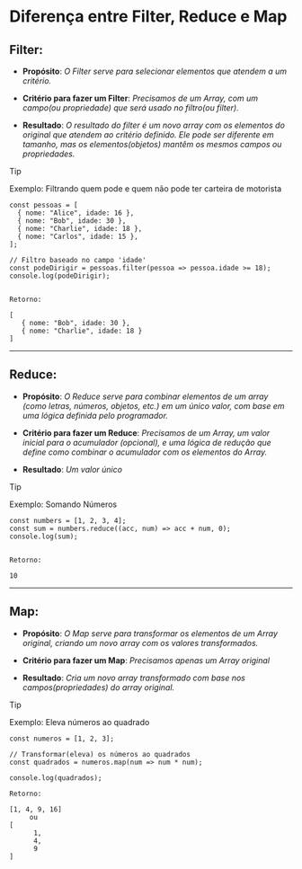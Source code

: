 # Diferença entre Filter, Reduce e Map

## **Filter:**

- **Propósito**: _O Filter serve para selecionar elementos que atendem a um critério._

- **Critério para fazer um Filter**: _Precisamos de um Array, com um campo(ou propriedade) que será usado no filtro(ou filter)._

- **Resultado**: _O resultado do filter é um novo array com os elementos do original que atendem ao critério definido. Ele pode ser diferente em tamanho, mas os elementos(objetos) mantêm os mesmos campos ou propriedades._

> [!TIP]
> Exemplo: Filtrando quem pode e quem não pode ter carteira de motorista

```
const pessoas = [
  { nome: "Alice", idade: 16 },
  { nome: "Bob", idade: 30 },
  { nome: "Charlie", idade: 18 },
  { nome: "Carlos", idade: 15 },
];

// Filtro baseado no campo 'idade'
const podeDirigir = pessoas.filter(pessoa => pessoa.idade >= 18);
console.log(podeDirigir);


Retorno:

[
   { nome: "Bob", idade: 30 },
   { nome: "Charlie", idade: 18 }
]
```

<hr>

## **Reduce:**

- **Propósito**: _O Reduce serve para combinar elementos de um array (como letras, números, objetos, etc.) em um único valor, com base em uma lógica definida pelo programador._

- **Critério para fazer um Reduce**: _Precisamos de um Array, um valor inicial para o acumulador (opcional), e uma lógica de redução que define como combinar o acumulador com os elementos do Array._

- **Resultado**: _Um valor único_

> [!TIP]
> Exemplo: Somando Números

```
const numbers = [1, 2, 3, 4];
const sum = numbers.reduce((acc, num) => acc + num, 0);
console.log(sum);


Retorno:

10
```

<hr>

## **Map:**

- **Propósito**: _O Map serve para transformar os elementos de um Array original, criando um novo array com os valores transformados._

- **Critério para fazer um Map**: _Precisamos apenas um Array original_

- **Resultado**: _Cria um novo array transformado com base nos campos(propriedades) do array original._

> [!TIP]
> Exemplo: Eleva números ao quadrado

```
const numeros = [1, 2, 3];

// Transformar(eleva) os números ao quadrados
const quadrados = numeros.map(num => num * num);

console.log(quadrados);

Retorno:

[1, 4, 9, 16]
     ou
[
      1,
      4,
      9
]
```
